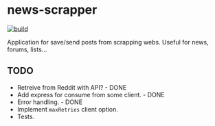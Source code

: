 # news-scrapper

[![build](https://travis-ci.org/javilobo8/poc-news-bot.svg?branch=master)](https://travis-ci.org/javilobo8/poc-news-bot)

Application for save/send posts from scrapping webs. Useful for news, forums, lists...

## TODO
* Retreive from Reddit with API? - DONE
* Add express for consume from some client. - DONE
* Error handling. - DONE
* Implement `maxRetries` client option.
* Tests.
